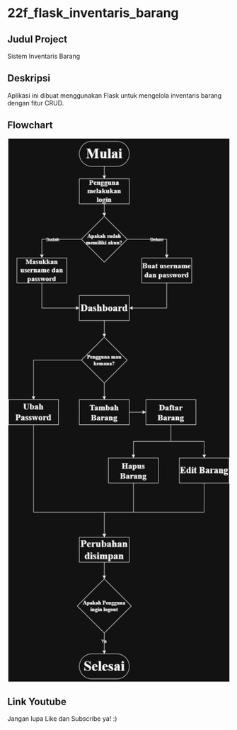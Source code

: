 # 22f_flask_inventaris_barang

## Judul Project 
Sistem Inventaris Barang

## Deskripsi
Aplikasi ini dibuat menggunakan Flask untuk mengelola inventaris barang dengan fitur CRUD.

## Flowchart
<p align="center">
  <img src="Flowchart/flowchart.png" alt="Flowchart" width="500">
</p>

## Link Youtube


Jangan lupa Like dan Subscribe ya! :)
